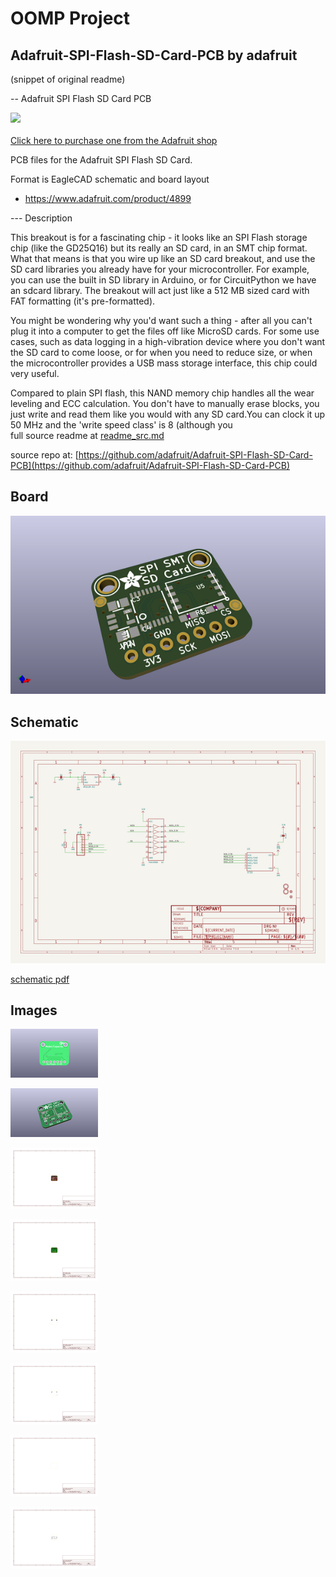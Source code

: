 # OOMP Project  
## Adafruit-SPI-Flash-SD-Card-PCB  by adafruit  
  
(snippet of original readme)  
  
-- Adafruit SPI Flash SD Card PCB  
  
<a href="http://www.adafruit.com/products/4899"><img src="assets/4899.jpg?raw=true" width="500px"><br/>  
Click here to purchase one from the Adafruit shop</a>  
  
PCB files for the Adafruit SPI Flash SD Card.  
  
Format is EagleCAD schematic and board layout  
* https://www.adafruit.com/product/4899  
  
--- Description  
  
This breakout is for a fascinating chip - it looks like an SPI Flash storage chip (like the GD25Q16) but its really an SD card, in an SMT chip format. What that means is that you wire up like an SD card breakout, and use the SD card libraries you already have for your microcontroller. For example, you can use the built in SD library in Arduino, or for CircuitPython we have an sdcard library. The breakout will act just like a 512 MB sized card with FAT formatting (it's pre-formatted).  
  
You might be wondering why you'd want such a thing - after all you can't plug it into a computer to get the files off like MicroSD cards. For some use cases, such as data logging in a high-vibration device where you don't want the SD card to come loose, or for when you need to reduce size, or when the microcontroller provides a USB mass storage interface, this chip could very useful.  
  
Compared to plain SPI flash, this NAND memory chip handles all the wear leveling and ECC calculation. You don't have to manually erase blocks, you just write and read them like you would with any SD card.You can clock it up 50 MHz and the 'write speed class' is 8 (although you  
  full source readme at [readme_src.md](readme_src.md)  
  
source repo at: [https://github.com/adafruit/Adafruit-SPI-Flash-SD-Card-PCB](https://github.com/adafruit/Adafruit-SPI-Flash-SD-Card-PCB)  
## Board  
  
[![working_3d.png](working_3d_600.png)](working_3d.png)  
## Schematic  
  
[![working_schematic.png](working_schematic_600.png)](working_schematic.png)  
  
[schematic pdf](working_schematic.pdf)  
## Images  
  
[![working_3D_bottom.png](working_3D_bottom_140.png)](working_3D_bottom.png)  
  
[![working_3D_top.png](working_3D_top_140.png)](working_3D_top.png)  
  
[![working_assembly_page_01.png](working_assembly_page_01_140.png)](working_assembly_page_01.png)  
  
[![working_assembly_page_02.png](working_assembly_page_02_140.png)](working_assembly_page_02.png)  
  
[![working_assembly_page_03.png](working_assembly_page_03_140.png)](working_assembly_page_03.png)  
  
[![working_assembly_page_04.png](working_assembly_page_04_140.png)](working_assembly_page_04.png)  
  
[![working_assembly_page_05.png](working_assembly_page_05_140.png)](working_assembly_page_05.png)  
  
[![working_assembly_page_06.png](working_assembly_page_06_140.png)](working_assembly_page_06.png)  
